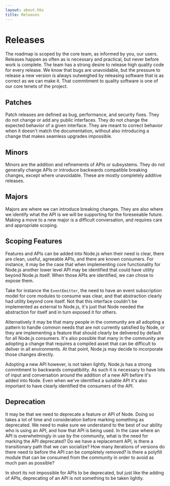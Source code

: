 ```yaml
---
layout: about.hbs
title: Releases
---
```

# Releases

The roadmap is scoped by the core team, as informed by you, our users. Releases
happen as often as is necessary and practical, but never before work is
complete. The team has a strong desire to release high quality code for every
release. We know that bugs are unavoidable, but the pressure to release a new
version is always outweighed by releasing software that is as correct as we can
make it. That commitment to quality software is one of our core tenets of the
project.

## Patches

Patch releases are defined as bug, performance, and security fixes. They do not
change or add any public interfaces. They do not change the expected behavior
of a given interface. They are meant to correct behavior when it doesn't match
the documentation, without also introducing a change that makes seamless
upgrades impossible.

## Minors

Minors are the addition and refinements of APIs or subsystems. They do not
generally change APIs or introduce backwards compatible breaking changes,
except where unavoidable. These are mostly completely additive releases.

## Majors

Majors are where we can introduce breaking changes. They are also where we
identify what the API is we will be supporting for the foreseeable future.
Making a move to a new major is a difficult conversation, and requires care
and appropriate scoping.

## Scoping Features

Features and APIs can be added into Node.js when their need is clear, there are
clean, useful, agreeable APIs, and there are known consumers. For instance, it
may be the case that when implementing core functionality for Node.js another
lower level API may be identified that could have utility beyond Node.js
itself. When those APIs are identified, we can chose to expose them.

Take for instance the `EventEmitter`, the need to have an event subscription
model for core modules to consume was clear, and that abstraction clearly had
utility beyond core itself. Not that this interface couldn't be implemented as
external to Node.js, it's just that Node needed the abstraction for itself and
in turn exposed it for others.

Alternatively it may be that many people in the community are all adopting a
pattern to handle common needs that are not currently satisfied by Node, or
they are implementing a feature that should clearly be delivered by default for
all Node.js consumers. It's also possible that many in the community are
adopting a change that requires a compiled asset that can be difficult to
deliver in all environments. At that point, Node.js may decide to incorporate
those changes directly.

Adopting a new API however, is not taken lightly. Node.js has a strong
commitment to backwards compatibility. As such it is necessary to have lots of
input and conversation around the addition of a new API before it's added into
Node. Even when we've identified a suitable API it's also important to have
clearly identified the consumers of the API.

## Deprecation

It may be that we need to deprecate a feature or API of Node. Doing so takes a
lot of time and consideration before marking something as deprecated. We need
to make sure we understand to the best of our ability who is using an API, and
how that API is being used. In the case where an API is overwhelmingly in use
by the community, what is the need for marking the API deprecated? Do we have a
replacement API, is there a transitionary path that we can socialize? How many
iterations of versions do there need to before the API can be completely
removed? Is there a polyfill module that can be consumed from the community in
order to avoid as much pain as possible?

In short its not impossible for APIs to be deprecated, but just like the adding
of APIs, deprecating of an API is not something to be taken lightly.
